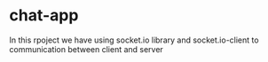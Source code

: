 # chat-app
In this rpoject we have using socket.io library and socket.io-client to communication between client and server 
